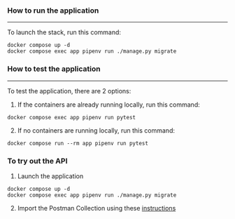 ### How to run the application
___

To launch the stack, run this command:

```
docker compose up -d
docker compose exec app pipenv run ./manage.py migrate 
```

### How to test the application
___

To test the application, there are 2 options:

1) If the containers are already running locally, run this command:

```
docker compose exec app pipenv run pytest
```

2) If no containers are running locally, run this command:
```
docker compose run --rm app pipenv run pytest
```

### To try out the API

1) Launch the application

```
docker compose up -d
docker compose exec app pipenv run ./manage.py migrate 
```

2) Import the Postman Collection using these [instructions](https://learning.postman.com/docs/getting-started/importing-and-exporting-data/#importing-data-into-postman)

